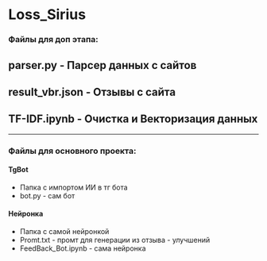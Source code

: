 # Loss_Sirius

### Файлы для доп этапа:

## parser.py - Парсер данных с сайтов
## result_vbr.json - Отзывы с сайта
## TF-IDF.ipynb - Очистка и Векторизация данных
---------------------------
### Файлы для основного проекта:

#### TgBot
- Папка с импортом ИИ в тг бота
- bot.py - сам бот

#### Нейронка
- Папка с самой нейронкой
- Promt.txt - промт для генерации из отзыва - улучшений
- FeedBack_Bot.ipynb - сама нейронка
